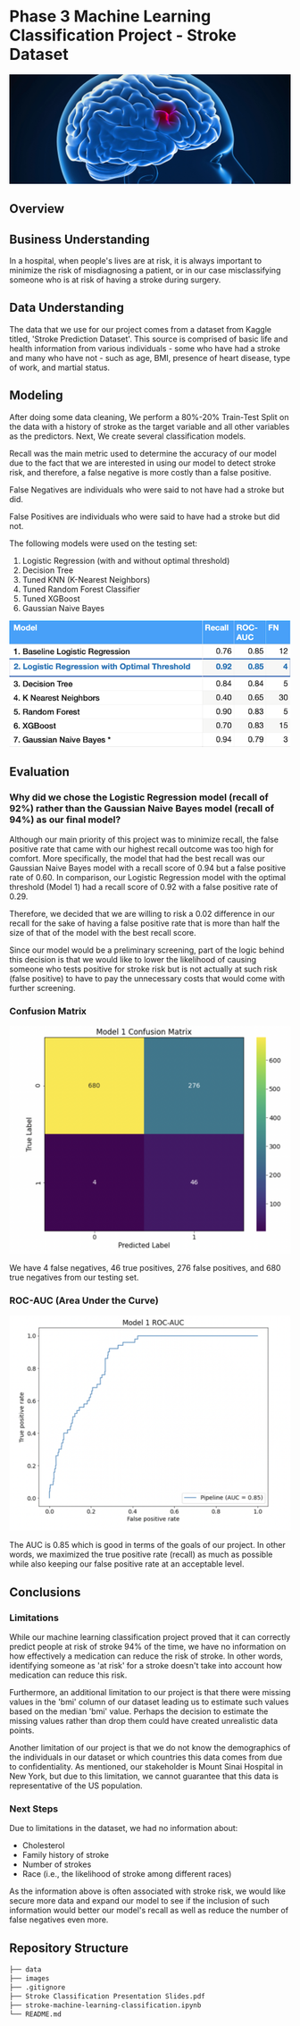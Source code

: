 # Phase 3 Machine Learning Classification Project - Stroke Dataset

![brain-showing-stroke.jpeg](https://github.com/jordanate/machine-learning-classification/blob/main/images/brain-showing-stroke.jpeg)

## Overview


## Business Understanding
In a hospital, when people's lives are at risk, it is always important to minimize the risk of misdiagnosing a patient, or in our case misclassifying someone who is at risk of having a stroke during surgery. 

## Data Understanding

The data that we use for our project comes from a dataset from Kaggle titled, 'Stroke Prediction Dataset'. This source is comprised of basic life and health information from various individuals - some who have had a stroke and many who have not - such as age, BMI, presence of heart disease, type of work, and martial status.

## Modeling

After doing some data cleaning, We perform a 80%-20% Train-Test Split on the data with a history of stroke as the target variable and all other variables as the predictors. Next, We create several classification models.

Recall was the main metric used to determine the accuracy of our model due to the fact that we are interested in using our model to detect stroke risk, and therefore, a false negative is more costly than a false positive.

False Negatives are individuals who were said to not have had a stroke but did.

False Positives are individuals who were said to have had a stroke but did not.

The following models were used on the testing set:

1. Logistic Regression (with and without optimal threshold)
2. Decision Tree
3. Tuned KNN (K-Nearest Neighbors)
4. Tuned Random Forest Classifier
5. Tuned XGBoost
6. Gaussian Naive Bayes

![summary_statistics.png](https://github.com/jordanate/machine-learning-classification/blob/main/images/summary_statistics.png)

## Evaluation

### Why did we chose the Logistic Regression model (recall of 92%) rather than the Gaussian Naive Bayes model (recall of 94%) as our final model?
Although our main priority of this project was to minimize recall, the false positive rate that came with our highest recall outcome was too high for comfort. More specifically, the model that had the best recall was our Gaussian Naive Bayes model with a recall score of 0.94 but a false positive rate of 0.60. In comparison, our Logistic Regression model with the optimal threshold (Model 1) had a recall score of 0.92 with a false positive rate of 0.29.

Therefore, we decided that we are willing to risk a 0.02 difference in our recall for the sake of having a false positive rate that is more than half the size of that of the model with the best recall score.

Since our model would be a preliminary screening, part of the logic behind this decision is that we would like to lower the likelihood of causing someone who tests positive for stroke risk but is not actually at such risk (false positive) to have to pay the unnecessary costs that would come with further screening.

### Confusion Matrix
![confusion_matrix.png](https://github.com/jordanate/machine-learning-classification/blob/main/images/confusion_matrix.png)

We have 4 false negatives, 46 true positives, 276 false positives, and 680 true negatives from our testing set.

### ROC-AUC (Area Under the Curve)
![roc-auc.png](https://github.com/jordanate/machine-learning-classification/blob/main/images/roc-auc.png)

The AUC is 0.85 which is good in terms of the goals of our project. In other words, we maximized the true positive rate (recall) as much as possible while also keeping our false positive rate at an acceptable level.

## Conclusions

### Limitations

While our machine learning classification project proved that it can correctly predict people at risk of stroke 94% of the time, we have no information on how effectively a medication can reduce the risk of stroke. In other words, identifying someone as 'at risk' for a stroke doesn't take into account how medication can reduce this risk.

Furthermore, an additional limitation to our project is that there were missing values in the 'bmi' column of our dataset leading us to estimate such values based on the median 'bmi' value. Perhaps the decision to estimate the missing values rather than drop them could have created unrealistic data points.

Another limitation of our project is that we do not know the demographics of the individuals in our dataset or which countries this data comes from due to confidentiality. As mentioned, our stakeholder is Mount Sinai Hospital in New York, but due to this limitation, we cannot guarantee that this data is representative of the US population.

### Next Steps

Due to limitations in the dataset, we had no information about:

* Cholesterol
* Family history of stroke
* Number of strokes
* Race (i.e., the likelihood of stroke among different races)

As the information above is often associated with stroke risk, we would like secure more data and expand our model to see if the inclusion of such information would better our model's recall as well as reduce the number of false negatives even more.

## Repository Structure

```
├── data
├── images
├── .gitignore
├── Stroke Classification Presentation Slides.pdf
├── stroke-machine-learning-classification.ipynb
└── README.md
```

